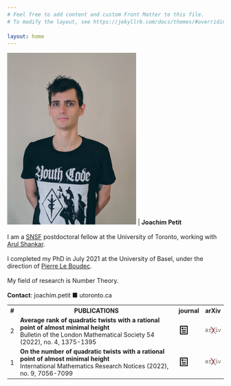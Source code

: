 ```yaml
---
# Feel free to add content and custom Front Matter to this file.
# To modify the layout, see https://jekyllrb.com/docs/themes/#overriding-theme-defaults

layout: home
---
```


<img src="assets/portrait.jpg" alt="Portrait of me" width="300"/> | __Joachim Petit__ <br><br> I am a [SNSF][SNSF] postdoctoral fellow at the University of Toronto, working with [Arul Shankar][Arul]. <br><br> I completed my PhD in July 2021 at the University of Basel, under the direction of [Pierre Le Boudec][Pierre]. <br><br>  My field of research is Number Theory. <br><br> __Contact__: joachim.petit ■ utoronto.ca


<table style="width:100%">
	<tr>
		<th>#</th> <th width="78%">PUBLICATIONS</th> <th width="8%" style="text-align:center">journal</th> <th width="10%" style="text-align:center" >arXiv</th>
	</tr>
	<tr>
		<td> 2 </td>
		<td> 
			<b>Average rank of quadratic twists with a rational point of almost minimal height</b> 
			<br> Bulletin of the London Mathematical Society 54 (2022), no. 4, 1375-1395
		</td>
		<td> <a href="https://doi.org/10.1112/blms.12635"><img src="assets/article-line.png" alt="DOI" class="center" /></a> </td>
		<td> <a href="https://arxiv.org/abs/2011.13195"><img src="assets/arxiv-logo-1.png" alt="arXiv" class="center" /></a> </td>
	</tr>
	<tr>
		<td> 1 </td>
		<td> 
			<b>On the number of quadratic twists with a rational point of almost minimal height</b> 
			<br> International Mathematics Research Notices (2022), no. 9, 7056-7099
		</td>
		<td> <a href="https://doi.org/10.1093/imrn/rnaa326"><img src="assets/article-line.png" alt="DOI" class="center" /></a> </td>
		<td> <a href="https://arxiv.org/abs/2004.02500"><img src="assets/arxiv-logo-1.png" alt="arXiv" class="center" /></a> </td>
	</tr>
</table>



[SNSF]: https://snf.ch/en
[Arul]: https://www.math.toronto.edu/ashankar/
[Pierre]: https://pierreleboudec.github.io/

[ART01-arXiv]: https://arxiv.org/abs/2004.02500
[ART01-DOI]: https://doi.org/10.1093/imrn/rnaa326
[ART02-arXiv]: https://arxiv.org/abs/2011.13195
[ART02-DOI]: http://doi.org/10.1112/blms.12635
